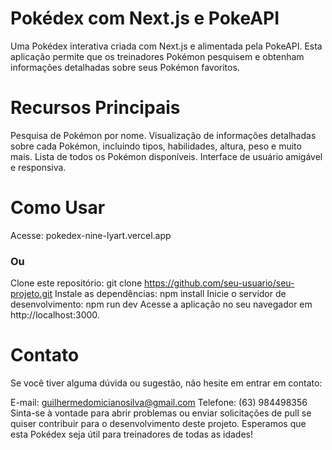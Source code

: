 <h1>Pokédex com Next.js e PokeAPI</h1>

Uma Pokédex interativa criada com Next.js e alimentada pela PokeAPI. Esta aplicação permite que os treinadores Pokémon pesquisem e obtenham informações detalhadas sobre seus Pokémon favoritos.

<h1>Recursos Principais</h1>
Pesquisa de Pokémon por nome.
Visualização de informações detalhadas sobre cada Pokémon, incluindo tipos, habilidades, altura, peso e muito mais.
Lista de todos os Pokémon disponíveis.
Interface de usuário amigável e responsiva.

<h1>Como Usar</h1>
Acesse: pokedex-nine-lyart.vercel.app

<h3>Ou</h3>

Clone este repositório: git clone https://github.com/seu-usuario/seu-projeto.git
Instale as dependências: npm install
Inicie o servidor de desenvolvimento: npm run dev
Acesse a aplicação no seu navegador em http://localhost:3000.

<h1>Contato</h1>
Se você tiver alguma dúvida ou sugestão, não hesite em entrar em contato:

E-mail: guilhermedomicianosilva@gmail.com
Telefone: (63) 984498356
Sinta-se à vontade para abrir problemas ou enviar solicitações de pull se quiser contribuir para o desenvolvimento deste projeto. Esperamos que esta Pokédex seja útil para treinadores de todas as idades!






